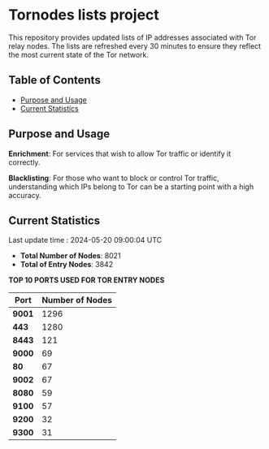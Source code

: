 # Tornodes lists project

This repository provides updated lists of IP addresses associated with Tor relay nodes. The lists are refreshed every 30 minutes to ensure they reflect the most current state of the Tor network.

## Table of Contents

- [Purpose and Usage](#purpose-and-usage)
- [Current Statistics](#current-statistics)


## Purpose and Usage

**Enrichment**: For services that wish to allow Tor traffic or identify it correctly.

**Blacklisting**: For those who want to block or control Tor traffic, understanding which IPs belong to Tor can be a starting point with a high accuracy.

## Current Statistics

Last update time : 2024-05-20 09:00:04 UTC

- **Total Number of Nodes**: 8021
- **Total of Entry Nodes**: 3842

**TOP 10 PORTS USED FOR TOR ENTRY NODES**

| **Port** | **Number of Nodes** |
|------|-----------------|
| **9001**   | 1296  |
| **443**   | 1280  |
| **8443**   | 121  |
| **9000**   | 69  |
| **80**   | 67  |
| **9002**   | 67  |
| **8080**   | 59  |
| **9100**   | 57  |
| **9200**   | 32  |
| **9300**   | 31  |

